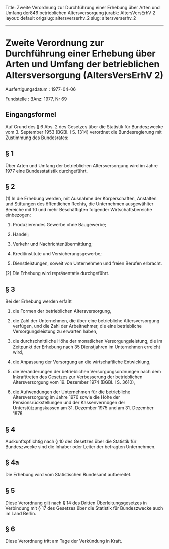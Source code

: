 Title: Zweite Verordnung zur Durchführung einer Erhebung über Arten und Umfang der846
  betrieblichen Altersversorgung
jurabk: AltersVersErhV 2
layout: default
origslug: altersverserhv_2
slug: altersverserhv_2

---

# Zweite Verordnung zur Durchführung einer Erhebung über Arten und Umfang der betrieblichen Altersversorgung (AltersVersErhV 2)

Ausfertigungsdatum
:   1977-04-06

Fundstelle
:   BAnz: 1977, Nr 69



## Eingangsformel

Auf Grund des § 6 Abs. 2 des Gesetzes über die Statistik für
Bundeszwecke vom 3. September 1953 (BGBl. I S. 1314) verordnet die
Bundesregierung mit Zustimmung des Bundesrates:


## § 1

Über Arten und Umfang der betrieblichen Altersversorgung wird im Jahre
1977 eine Bundesstatistik durchgeführt.


## § 2

(1) In die Erhebung werden, mit Ausnahme der Körperschaften, Anstalten
und Stiftungen des öffentlichen Rechts, die Unternehmen ausgewählter
Bereiche mit 10 und mehr Beschäftigten folgender Wirtschaftsbereiche
einbezogen:

1.  Produzierendes Gewerbe ohne Baugewerbe;


2.  Handel;


3.  Verkehr und Nachrichtenübermittlung;


4.  Kreditinstitute und Versicherungsgewerbe;


5.  Dienstleistungen, soweit von Unternehmen und freien Berufen erbracht.




(2) Die Erhebung wird repräsentativ durchgeführt.


## § 3

Bei der Erhebung werden erfaßt

1.  die Formen der betrieblichen Altersversorgung,


2.  die Zahl der Unternehmen, die über eine betriebliche Altersversorgung
    verfügen, und die Zahl der Arbeitnehmer, die eine betriebliche
    Versorgungsleistung zu erwarten haben,


3.  die durchschnittliche Höhe der monatlichen Versorgungsleistung, die im
    Zeitpunkt der Erhebung nach 35 Dienstjahren im Unternehmen erreicht
    wird,


4.  die Anpassung der Versorgung an die wirtschaftliche Entwicklung,


5.  die Veränderungen der betrieblichen Versorgungsordnungen nach dem
    Inkrafttreten des Gesetzes zur Verbesserung der betrieblichen
    Altersversorgung vom 19. Dezember 1974 (BGBl. I S. 3610),


6.  die Aufwendungen der Unternehmen für die betriebliche Altersversorgung
    im Jahre 1976 sowie die Höhe der Pensionsrückstellungen und der
    Kassenvermögen der Unterstützungskassen am 31. Dezember 1975 und am
    31\. Dezember 1976.





## § 4

Auskunftspflichtig nach § 10 des Gesetzes über die Statistik für
Bundeszwecke sind die Inhaber oder Leiter der befragten Unternehmen.


## § 4a

Die Erhebung wird vom Statistischen Bundesamt aufbereitet.


## § 5

Diese Verordnung gilt nach § 14 des Dritten Überleitungsgesetzes in
Verbindung mit § 17 des Gesetzes über die Statistik für Bundeszwecke
auch im Land Berlin.


## § 6

Diese Verordnung tritt am Tage der Verkündung in Kraft.

